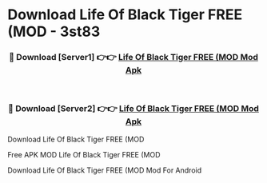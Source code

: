 # Download Life Of Black Tiger FREE (MOD - 3st83



<div align="center">
<h3>🔴 Download [Server1] 👉👉 <a href="https://momento.my/?title=Life_Of_Black_Tiger_FREE_(MOD">Life Of Black Tiger FREE (MOD Mod Apk</a></h3><br>

<h3>🔴 Download [Server2] 👉👉 <a href="https://momento.my/?title=Life_Of_Black_Tiger_FREE_(MOD">Life Of Black Tiger FREE (MOD Mod Apk</a></h3>
</div>



Download Life Of Black Tiger FREE (MOD 

Free APK MOD Life Of Black Tiger FREE (MOD 

Download Life Of Black Tiger FREE (MOD Mod For Android
